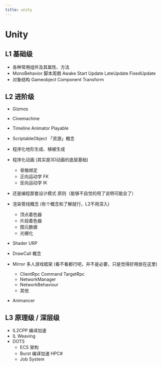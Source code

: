 ```yaml
---
title: unity
---
```


# Unity

## L1 基础级

- 各种常用组件及其属性、方法
- MonoBehavior 脚本周期 Awake Start Update LateUpdate FixedUpdate
- 对象结构 Gameobject Component Transform

## L2 进阶级

- Gizmos
- Cinemachine
- Timeline Animator Playable
- ScriptableObject 「资源」概念
- 程序化地形生成、植被生成
- 程序化动画 (其实是3D动画的底层基础)
  - 骨骼绑定
  - 正向运动学 FK
  - 反向运动学 IK
- 还是编程那套设计模式 原则（能够不自觉的用了说明可能会了）

- 渲染管线概念 (有个概念和了解就行，L2不用深入)
  - 顶点着色器
  - 片段着色器
  - 图元数据
  - 光栅化
- Shader URP
- DrawCall 概念

- Mirror 多人游戏框架 (看不看都行吧，并不是必要，只是觉得好用放在这里)
  - ClientRpc Command TargetRpc
  - NetworkManager
  - NetworkBehaviour
  - 其他
- Animancer

## L3 原理级 / 深层级
- IL2CPP 编译加速
- IL Weaving
- DOTS
  - ECS 架构
  - Burst 编译加速 HPC#
  - Job System